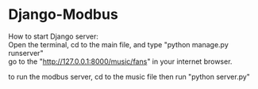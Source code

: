 # Django-Modbus<br>

How to start Django server:<br>
Open the terminal, cd to the main file, and type "python manage.py runserver"<br>
go to the "http://127.0.0.1:8000/music/fans" in your internet browser.<br>

to run the modbus server, cd to the music file then run "python server.py"<br>
